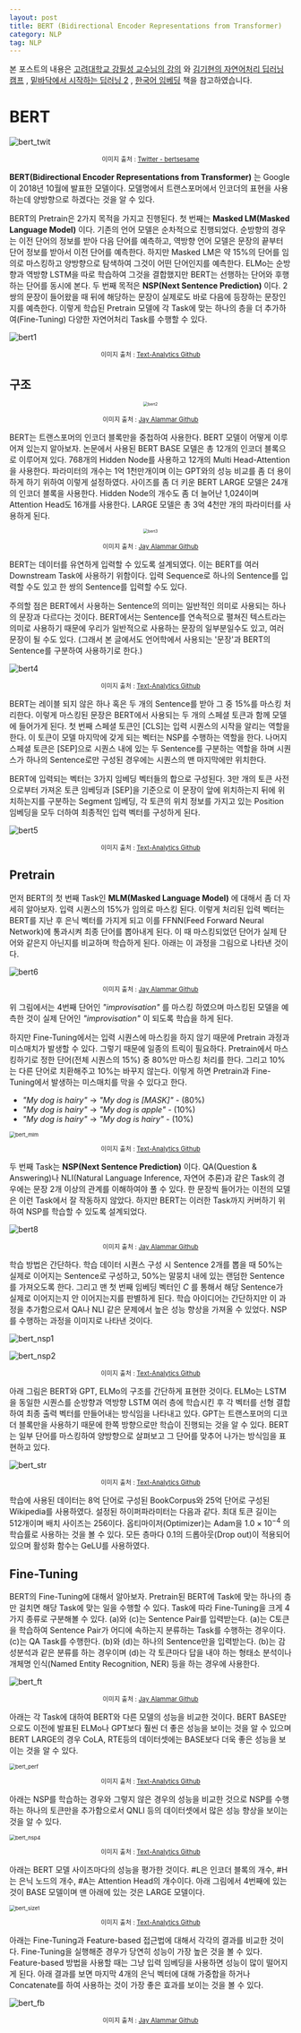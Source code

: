 ```yaml
---
layout: post
title: BERT (Bidirectional Encoder Representations from Transformer)
category: NLP
tag: NLP
---
```




본 포스트의 내용은 [고려대학교 강필성 교수님의 강의](https://www.youtube.com/watch?v=pXCHYq6PXto&list=PLetSlH8YjIfVzHuSXtG4jAC2zbEAErXWm) 와 [김기현의 자연어처리 딥러닝 캠프](http://www.yes24.com/Product/Goods/74802622) , [밑바닥에서 시작하는 딥러닝 2](http://www.yes24.com/Product/Goods/72173703) , [한국어 임베딩](http://m.yes24.com/goods/detail/78569687) 책을 참고하였습니다.



# BERT

![bert_twit](https://pbs.twimg.com/profile_banners/2496408438/1579879132/1500x500)

<p align="center" style="font-size:80%">이미지 출처 : <a href="https://twitter.com/bertsesame">Twitter - bertsesame</a></p>

**BERT(Bidirectional Encoder Representations from Transformer)** 는 Google이 2018년 10월에 발표한 모델이다. 모델명에서 트랜스포머에서 인코더의 표현을 사용하는데 양방향으로 하겠다는 것을 알 수 있다.

BERT의 Pretrain은 2가지 목적을 가지고 진행된다. 첫 번째는 **Masked LM(Masked Language Model)** 이다. 기존의 언어 모델은 순차적으로 진행되었다. 순방향의 경우는 이전 단어의 정보를 받아 다음 단어를 예측하고, 역방향 언어 모델은 문장의 끝부터 단어 정보를 받아서 이전 단어를 예측한다. 하지만 Masked LM은 약 15%의 단어를 임의로 마스킹하고 양방향으로 탐색하여 그것이 어떤 단어인지를 예측한다. ELMo는 순방향과 역방향 LSTM을 따로 학습하여 그것을 결합했지만 BERT는 선행하는 단어와 후행하는 단어를 동시에 본다. 두 번째 목적은 **NSP(Next Sentence Prediction)** 이다. 2쌍의 문장이 들어왔을 때 뒤에 해당하는 문장이 실제로도 바로 다음에 등장하는 문장인지를 예측한다. 이렇게 학습된 Pretrain 모델에 각 Task에 맞는 하나의 층을 더 추가하여(Fine-Tuning) 다양한 자연어처리 Task를 수행할 수 있다.

![bert1](https://user-images.githubusercontent.com/45377884/86514117-ba428380-be4a-11ea-97d6-c8fd9d56248b.png)

<p align="center" style="font-size:80%">이미지 출처 : <a href="https://github.com/pilsung-kang/text-analytics">Text-Analytics Github</a></p>

## 구조

<p align="center"><img src="http://jalammar.github.io/images/bert-base-bert-large.png" alt="bert2" style="zoom: 50%;" /></p>

<p align="center" style="font-size:80%">이미지 출처 : <a href="http://jalammar.github.io/">Jay Alammar Github</a></p>

BERT는 트랜스포머의 인코더 블록만을 중첩하여 사용한다. BERT 모델이 어떻게 이루어져 있는지 알아보자. 논문에서 사용된 BERT BASE 모델은 총 12개의 인코더 블록으로 이루어져 있다. 768개의 Hidden Node를 사용하고 12개의 Multi Head-Attention을 사용한다. 파라미터의 개수는 1억 1천만개이며 이는 GPT와의 성능 비교를 좀 더 용이하게 하기 위하여 이렇게 설정하였다. 사이즈를 좀 더 키운 BERT LARGE 모델은 24개의 인코더 블록을 사용한다. Hidden Node의 개수도 좀 더 늘어난 1,024이며 Attention Head도 16개를 사용한다. LARGE 모델은 총 3억 4천만 개의 파라미터를 사용하게 된다.

<p align="center"><img src="http://jalammar.github.io/images/bert-base-bert-large-encoders.png" alt="bert3" style="zoom:50%;" /></p>

<p align="center" style="font-size:80%">이미지 출처 : <a href="http://jalammar.github.io/">Jay Alammar Github</a></p>

BERT는 데이터를 유연하게 입력할 수 있도록 설계되였다. 이는 BERT를 여러 Downstream Task에 사용하기 위함이다. 입력 Sequence로 하나의 Sentence를 입력할 수도 있고 한 쌍의 Sentence를 입력할 수도 있다. 

주의할 점은 BERT에서 사용하는 Sentence의 의미는 일반적인 의미로 사용되는 하나의 문장과 다르다는 것이다. BERT에서는 Sentence를 연속적으로 펼쳐진 텍스트라는 의미로 사용하기 때문에 우리가 일반적으로 사용하는 문장의 일부분일수도 있고, 여러 문장이 될 수도 있다. (그래서 본 글에서도 언어학에서 사용되는 '문장'과 BERT의 Sentence를 구분하여 사용하기로 한다.)

![bert4](https://user-images.githubusercontent.com/45377884/86514174-4d7bb900-be4b-11ea-923f-d0d0d474e1fc.png)

<p align="center" style="font-size:80%">이미지 출처 : <a href="https://github.com/pilsung-kang/text-analytics">Text-Analytics Github</a></p>

BERT는 레이블 되지 않은 하나 혹은 두 개의 Sentence를 받아 그 중 15%를 마스킹 처리한다. 이렇게 마스킹된 문장은 BERT에서 사용되는 두 개의 스페셜 토큰과 함께 모델에 들어가게 된다. 첫 번째 스페셜 토큰인 [CLS]는 입력 시퀀스의 시작을 알리는 역할을 한다. 이 토큰이 모델 마지막에 갖게 되는 벡터는 NSP를 수행하는 역할을 한다. 나머지 스페셜 토큰은 [SEP]으로 시퀀스 내에 있는 두 Sentence를 구분하는 역할을 하며 시퀀스가 하나의 Sentence로만 구성된 경우에는 시퀀스의 맨 마지막에만 위치한다.

BERT에 입력되는 벡터는 3가지 임베딩 벡터들의 합으로 구성된다. 3만 개의 토큰 사전으로부터 가져온 토큰 임베딩과 [SEP]을 기준으로 이 문장이 앞에 위치하는지 뒤에 위치하는지를 구분하는 Segment 임베딩, 각 토큰의 위치 정보를 가지고 있는 Position 임베딩을 모두 더하여 최종적인 입력 벡터를 구성하게 된다.

![bert5](https://user-images.githubusercontent.com/45377884/86514189-8156de80-be4b-11ea-8437-974e5b95fcb5.png)

<p align="center" style="font-size:80%">이미지 출처 : <a href="https://github.com/pilsung-kang/text-analytics">Text-Analytics Github</a></p>

## Pretrain

먼저 BERT의 첫 번째 Task인 **MLM(Masked Language Model)** 에 대해서 좀 더 자세히 알아보자. 입력 시퀀스의 15%가 임의로 마스킹 된다. 이렇게 처리된 입력 벡터는 BERT를 지난 후 은닉 벡터를 가지게 되고 이를 FFNN(Feed Forward Neural Network)에 통과시켜 최종 단어를 뽑아내게 된다. 이 때 마스킹되었던 단어가 실제 단어와 같은지 아닌지를 비교하며 학습하게 된다. 아래는 이 과정을 그림으로 나타낸 것이다.

![bert6](http://jalammar.github.io/images/BERT-language-modeling-masked-lm.png)

<p align="center" style="font-size:80%">이미지 출처 : <a href="http://jalammar.github.io/">Jay Alammar Github</a></p>

위 그림에서는 4번째 단어인 *"improvisation"* 를 마스킹 하였으며 마스킹된 모델을 예측한 것이 실제 단어인 *"improvisation"* 이 되도록 학습을 하게 된다.

하지만 Fine-Tuning에서는 입력 시퀀스에 마스킹을 하지 않기 때문에 Pretrain 과정과 미스매치가 발생할 수 있다. 그렇기 때문에 일종의 트릭이 필요하다. Pretrain에서 마스킹하기로 정한 단어(전체 시퀀스의 15%) 중 80%만 마스킹 처리를 한다. 그리고 10%는 다른 단어로 치환해주고 10%는 바꾸지 않는다. 이렇게 하면 Pretrain과 Fine-Tuning에서 발생하는 미스매치를 막을 수 있다고 한다.

- *"My dog is hairy"* $\rightarrow$ *"My dog is [MASK]"* - (80%)
- *"My dog is hairy"* $\rightarrow$ *"My dog is apple"* - (10%)
- *"My dog is hairy"* $\rightarrow$ *"My dog is hairy"* - (10%)

<img src="https://user-images.githubusercontent.com/45377884/86514778-38a12480-be4f-11ea-944b-074b3a1f5b79.png" alt="bert_mlm" style="zoom: 67%;" />

<p align="center" style="font-size:80%">이미지 출처 : <a href="https://github.com/pilsung-kang/text-analytics">Text-Analytics Github</a></p>

두 번째 Task는 **NSP(Next Sentence Prediction)** 이다. QA(Question & Answering)나 NLI(Natural Language Inference, 자연어 추론)과 같은 Task의 경우에는 문장 2개 이상의 관계를 이해하여야 풀 수 있다. 한 문장씩 들어가는 이전의 모델은 이런 Task에서 잘 작동하지 않았다. 하지만 BERT는 이러한 Task까지 커버하기 위하여 NSP를 학습할 수 있도록 설계되었다.

![bert8](http://jalammar.github.io/images/bert-next-sentence-prediction.png)

<p align="center" style="font-size:80%">이미지 출처 : <a href="http://jalammar.github.io/">Jay Alammar Github</a></p>

학습 방법은 간단하다. 학습 데이터 시퀀스 구성 시 Sentence 2개를 뽑을 때  50%는 실제로 이어지는 Sentence로 구성하고, 50%는 말뭉치 내에 있는 랜덤한 Sentence를 가져오도록 한다. 그리고 맨 첫 번째 임베딩 벡터인 $C$ 를 통해서 해당 Sentence가 실제로 이어지는지 안 이어지는지를 판별하게 된다. 학습 아이디어는 간단하지만 이 과정을 추가함으로서 QA나 NLI 같은 문제에서 높은 성능 향상을 가져올 수 있었다. NSP를 수행하는 과정을 이미지로 나타낸 것이다.

![bert_nsp1](https://user-images.githubusercontent.com/45377884/86514846-d0067780-be4f-11ea-9809-c3e43b8ad3f9.png)

![bert_nsp2](https://user-images.githubusercontent.com/45377884/86514847-d137a480-be4f-11ea-82be-d229bf75fbf8.png)

<p align="center" style="font-size:80%">이미지 출처 : <a href="https://github.com/pilsung-kang/text-analytics">Text-Analytics Github</a></p>

아래 그림은 BERT와 GPT, ELMo의 구조를 간단하게 표현한 것이다. ELMo는 LSTM을 동일한 시퀀스를 순방향과 역방향 LSTM 여러 층에 학습시킨 후 각 벡터를 선형 결합하여 최종 출력 벡터를 만들어내는 방식임을 나타내고 있다. GPT는 트랜스포머의 디코더 블록만을 사용하기 때문에 한쪽 방향으로만 학습이 진행되는 것을 알 수 있다. BERT는 일부 단어를 마스킹하여 양방향으로 살펴보고 그 단어를 맞추어 나가는 방식임을 표현하고 있다.

![bert_str](https://user-images.githubusercontent.com/45377884/86514876-0ba14180-be50-11ea-9153-36a8120244ed.png)

<p align="center" style="font-size:80%">이미지 출처 : <a href="https://github.com/pilsung-kang/text-analytics">Text-Analytics Github</a></p>

학습에 사용된 데이터는 8억 단어로 구성된 BookCorpus와 25억 단어로 구성된 Wikipedia를 사용하였다. 설정된 하이퍼파라미터는 다음과 같다. 최대 토큰 길이는 512개이며 배치 사이즈는 256이다. 옵티마이저(Optimizer)는 Adam을 $1.0 \times 10^{-4}$ 의 학습률로 사용하는 것을 볼 수 있다. 모든 층마다 0.1의 드롭아웃(Drop out)이 적용되어 있으며 활성화 함수는 GeLU를 사용하였다.



## Fine-Tuning

BERT의 Fine-Tuning에 대해서 알아보자. Pretrain된 BERT에 Task에 맞는 하나의 층만 걸치면 해당 Task에 맞는 일을 수행할 수 있다. Task에 따라 Fine-Tuning을 크게 4가지 종류로 구분해볼 수 있다. (a)와 (c)는 Sentence Pair를 입력받는다. (a)는 C토큰을 학습하여 Sentence Pair가 어디에 속하는지 분류하는 Task를 수행하는 경우이다. (c)는 QA Task를 수행한다. (b)와 (d)는 하나의 Sentence만을 입력받는다. (b)는 감성분석과 같은 분류를 하는 경우이며 (d)는 각 토큰마다 답을 내야 하는 형태소 분석이나 개체명 인식(Named Entity Recognition, NER) 등을 하는 경우에 사용한다.

![bert_ft](http://jalammar.github.io/images/bert-tasks.png)

<p align="center" style="font-size:80%">이미지 출처 : <a href="http://jalammar.github.io/">Jay Alammar Github</a></p>

아래는 각 Task에 대하여 BERT와 다른 모델의 성능을 비교한 것이다. BERT BASE만으로도 이전에 발표된 ELMo나 GPT보다 훨씬 더 좋은 성능을 보이는 것을 알 수 있으며 BERT LARGE의 경우 CoLA, RTE등의 데이터셋에는 BASE보다 더욱 좋은 성능을 보이는 것을 알 수 있다.

<img src="https://user-images.githubusercontent.com/45377884/86514902-515e0a00-be50-11ea-9c00-14cab4375724.png" alt="bert_perf" style="zoom: 67%;" />

<p align="center" style="font-size:80%">이미지 출처 : <a href="https://github.com/pilsung-kang/text-analytics">Text-Analytics Github</a></p>

아래는 NSP를 학습하는 경우와 그렇지 않은 경우의 성능을 비교한 것으로 NSP를 수행하는 하나의 토큰만을 추가함으로서 QNLI 등의 데이터셋에서 많은 성능 향상을 보이는 것을 알 수 있다.

<img src="https://user-images.githubusercontent.com/45377884/86514948-908c5b00-be50-11ea-9a8c-921bf6bc72c8.png" alt="bert_nsp4" style="zoom: 67%;" />

<p align="center" style="font-size:80%">이미지 출처 : <a href="https://github.com/pilsung-kang/text-analytics">Text-Analytics Github</a></p>

아래는 BERT 모델 사이즈마다의 성능을 평가한 것이다. #L은 인코더 블록의 개수, #H는 은닉 노드의 개수, #A는 Attention Head의 개수이다. 아래 그림에서 4번째에 있는 것이 BASE 모델이며 맨 아래에 있는 것은  LARGE 모델이다. 

<img src="https://user-images.githubusercontent.com/45377884/86514950-93874b80-be50-11ea-9d30-b06df2d67ab6.png" alt="bert_size1" style="zoom: 67%;" />

<p align="center" style="font-size:80%">이미지 출처 : <a href="https://github.com/pilsung-kang/text-analytics">Text-Analytics Github</a></p>

아래는 Fine-Tuning과 Feature-based 접근법에 대해서 각각의 결과를 비교한 것이다. Fine-Tuning을 실행해준 경우가 당연히 성능이 가장 높은 것을 볼 수 있다. Feature-based 방법을 사용할 때는 그냥 입력 임베딩을 사용하면 성능이 많이 떨어지게 된다. 아래 결과를 보면 마지막 4개의 은닉 벡터에 대해 가중합을 하거나 Concatenate를 하여 사용하는 것이 가장 좋은 효과를 보이는 것을 볼 수 있다.

![bert_fb](http://jalammar.github.io/images/bert-feature-extraction-contextualized-embeddings.png)

<p align="center" style="font-size:80%">이미지 출처 : <a href="http://jalammar.github.io/">Jay Alammar Github</a></p>
